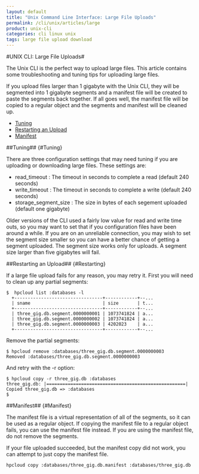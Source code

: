 ```yaml
---
layout: default
title: "Unix Command Line Interface: Large File Uploads"
permalink: /cli/unix/articles/large
product: unix-cli
categories: cli linux unix
tags: large file upload download
---
```

#UNIX CLI: Large File Uploads#

The Unix CLI is the perfect way to upload large files.  This article contains some troubleshooting and tuning tips for uploading large files.

If you upload files larger than 1 gigabyte with the Unix CLI, they will be segmented into 1 gigabyte segments and a manifest file will be created to paste the segments back together.  If all goes well, the manifest file will be copied to a regular object and the segments and manifest will be cleaned up.

* [Tuning](#Tuning)
* [Restarting an Upload](#Restarting)
* [Manifest](#Manifest)

##Tuning## {#Tuning}

There are three configuration settings that may need tuning if you are uploading or downloading large files.  These settings are:

* read_timeout : The timeout in seconds to complete a read (default 240 seconds)
* write_timeout : The timeout in seconds to complete a write (default 240 seconds)
* storage_segment_size : The size in bytes of each segement uploaded (default one gigabyte)

Older versions of the CLI used a fairly low value for read and write time outs, so you may want to set that if you configuration files have been around a while.  If you are on an unreliable connection, you may wish to set the segment size smaller so you can have a better chance of getting a segment uploaded.  The segment size works only for uploads.  A segment size larger than five gigabytes will fail.

##Restarting an Upload## {#Restarting}

If a large file upload fails for any reason, you may retry it.  First you will need to clean up any partial segments:

    $  hpcloud list :databases -l
      +---------------------------------+------------+--...
      | sname                           | size       | t...
      +---------------------------------+------------+--...
      | three_gig.db.segment.0000000001 | 1073741824 | a...
      | three_gig.db.segment.0000000002 | 1073741824 | a...
      | three_gig.db.segment.0000000003 | 4202023    | a...
      +---------------------------------+------------+--...

Remove the partial segments:

    $ hpcloud remove :databases/three_gig.db.segment.0000000003
    Removed :databases/three_gig.db.segment.0000000003

And retry with the -r option:

    $ hpcloud copy -r three_gig.db :databases
    three_gig.db: |====================================================|
    Copied three_gig.db => :databases
    $

##Manifest## {#Manifest}

The manifest file is a virtual representation of all of the segments, so it can be used as a regular object.  If copying the manifest file to a regular object fails, you can use the manifest file instead.  If you are using the manifest file, do not remove the segments.

If your file uploaded succeeded, but the manifest copy did not work, you can attempt to just copy the manifest file.

    hpcloud copy :databases/three_gig.db.manifest :databases/three_gig.db

